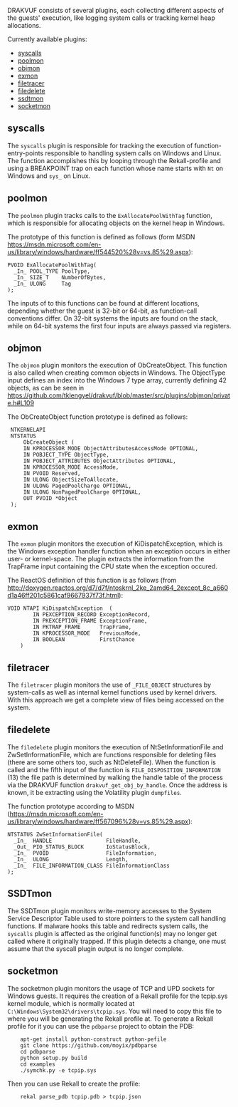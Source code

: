 DRAKVUF consists of several plugins, each collecting different aspects of the guests' execution, like logging system calls or tracking kernel heap allocations.

Currently available plugins:
- [syscalls](#syscalls)
- [poolmon](#poolmon)
- [objmon](#objmon)
- [exmon](#exmon)
- [filetracer](#filetracer)
- [filedelete](#filedelete)
- [ssdtmon](#ssdtmon)
- [socketmon](#socketmon)

syscalls
--------
The `syscalls` plugin is responsible for tracking the execution of function-entry-points responsible to handling system calls on Windows and Linux. The function accomplishes this by looping through the Rekall-profile and using a BREAKPOINT trap on each function whose name starts with `Nt` on Windows and `sys_` on Linux.

poolmon
-------
The `poolmon` plugin tracks calls to the `ExAllocatePoolWithTag` function, which is responsible for allocating objects on the kernel heap in Windows.

The prototype of this function is defined as follows (form MSDN https://msdn.microsoft.com/en-us/library/windows/hardware/ff544520%28v=vs.85%29.aspx):
```
PVOID ExAllocatePoolWithTag(
  _In_ POOL_TYPE PoolType,
  _In_ SIZE_T    NumberOfBytes,
  _In_ ULONG     Tag
);
```

The inputs of to this functions can be found at different locations, depending whether the guest is 32-bit or 64-bit, as function-call conventions differ. On 32-bit systems the inputs are found on the stack, while on 64-bit systems the first four inputs are always passed via registers.

objmon
------
The `objmon` plugin monitors the execution of ObCreateObject. This function is also called when creating common objects in Windows. The ObjectType input defines an index into the Windows 7 type array, currently defining 42 objects, as can be seen in https://github.com/tklengyel/drakvuf/blob/master/src/plugins/objmon/private.h#L109

The ObCreateObject function prototype is defined as follows: 
```
 NTKERNELAPI
 NTSTATUS
     ObCreateObject (
     IN KPROCESSOR_MODE ObjectAttributesAccessMode OPTIONAL,
     IN POBJECT_TYPE ObjectType,
     IN POBJECT_ATTRIBUTES ObjectAttributes OPTIONAL,
     IN KPROCESSOR_MODE AccessMode,
     IN PVOID Reserved,
     IN ULONG ObjectSizeToAllocate,
     IN ULONG PagedPoolCharge OPTIONAL,
     IN ULONG NonPagedPoolCharge OPTIONAL,
     OUT PVOID *Object
 );
```

exmon
-----
The `exmon` plugin monitors the execution of KiDispatchException, which is the Windows exception handler function when an exception occurs in either user- or kernel-space. The plugin extracts the information from the TrapFrame input containing the CPU state when the exception occured.

The ReactOS definition of this function is as follows (from http://doxygen.reactos.org/d7/d7f/ntoskrnl_2ke_2amd64_2except_8c_a660d1a46ff201c5861caf9667937f73f.html):
```
VOID NTAPI KiDispatchException 	(
		IN PEXCEPTION_RECORD ExceptionRecord,
		IN PKEXCEPTION_FRAME ExceptionFrame,
		IN PKTRAP_FRAME      TrapFrame,
		IN KPROCESSOR_MODE   PreviousMode,
		IN BOOLEAN           FirstChance 
	) 
```

filetracer
----------
The `filetracer` plugin monitors the use of `_FILE_OBJECT` structures by system-calls as well as internal kernel functions used by kernel drivers. With this approach we get a complete view of files being accessed on the system.

filedelete
----------
The `filedelete` plugin monitors the execution of NtSetInformationFile and ZwSetInformationFile, which are functions responsible for deleting files (there are some others too, such as NtDeleteFile). When the function is called and the fifth input of the function is `FILE_DISPOSITION_INFORMATION` (13) the file path is determined by walking the handle table of the process via the DRAKVUF function `drakvuf_get_obj_by_handle`. Once the address is known, it be extracting using the Volatility plugin `dumpfiles`.

The function prototype according to MSDN (https://msdn.microsoft.com/en-us/library/windows/hardware/ff567096%28v=vs.85%29.aspx):
```
NTSTATUS ZwSetInformationFile(
  _In_  HANDLE                 FileHandle,
  _Out_ PIO_STATUS_BLOCK       IoStatusBlock,
  _In_  PVOID                  FileInformation,
  _In_  ULONG                  Length,
  _In_  FILE_INFORMATION_CLASS FileInformationClass
);
``` 

SSDTmon
----------
The SSDTmon plugin monitors write-memory accesses to the System Service Descriptor Table used to store pointers to the system call handling functions. If malware hooks this table and redirects system calls, the `syscalls` plugin is affected as the original function(s) may no longer get called where it originally trapped. If this plugin detects a change, one must assume that the syscall plugin output is no longer complete.

socketmon
----------
The socketmon plugin monitors the usage of TCP and UPD sockets for Windows guests. It requires the creation of a Rekall profile for the tcpip.sys kernel module, which is normally located at `C:\Windows\System32\drivers\tcpip.sys`. You will need to copy this file to where you will be generating the Rekall profile at. To generate a Rekall profile for it you can use the `pdbparse` project to obtain the PDB:
```
    apt-get install python-construct python-pefile
    git clone https://github.com/moyix/pdbparse
    cd pdbparse
    python setup.py build
    cd examples
    ./symchk.py -e tcpip.sys
```
Then you can use Rekall to create the profile:
```
    rekal parse_pdb tcpip.pdb > tcpip.json